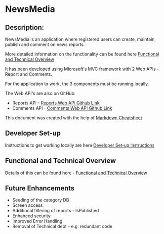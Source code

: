 # NewsMedia 

## Description:
NewsMedia is an application where registered users can create, maintain, publish and comment on news reports. 

More detailed information on the functionality can be found here [Functional and Technical Overview](./docs/FunctionalTechnicalOverview.md)

It has been developed using Microsoft's MVC framework with 2 Web APIs - Report and Comments. 

For the application to work, the 3 components must be running locally. 

The Web API's are also on GitHub:
* Reports API - [Reports Web API Github Link](https://github.com/BGK-DBS/ReportWebApi)
* Comments API - [Comments Web API Github Link](https://github.com/BGK-DBS/CommentsWebApi)



This document was created with the help of [Markdown Cheatsheet](https://www.markdownguide.org/cheat-sheet)

## Developer Set-up

Instructions to get working locally are here [Developer Set-up Instructions](./docs/DeveloperSetUp.md)

## Functional and Technical Overview

Details of this can be found here - [Functional and Technical Overview](./docs/FunctionalTechnicalOverview.md)

## Future Enhancements
* Seeding of the category DB
* Screen access
* Additional filtering of reports - IsPublished
* Enhanced security 
* Improved Error Handling 
* Removal of Technical debt - e.g. redundant code



 



